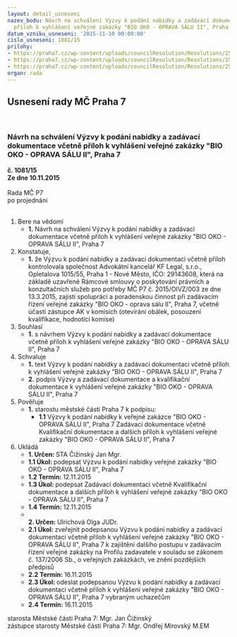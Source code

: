 ```yaml
---
layout: detail_usneseni
nazev_bodu: Návrh na schválení Výzvy k podání nabídky a zadávací dokumentace včetně
  příloh k vyhlášení veřejné zakázky "BIO OKO - OPRAVA SÁLU II", Praha 7
datum_vzniku_usneseni: '2015-11-10 00:00:00'
cislo_usneseni: 1081/15
prilohy:
- https://praha7.cz/wp-content/uploads/councilResolution/Resolutions/25768/72-15-p%c5%99%c3%adloha_-_duvodova_zprava.doc
- https://praha7.cz/wp-content/uploads/councilResolution/Resolutions/25768/72-15-13._objedn%c3%a1vka_ak.pdf
- https://praha7.cz/wp-content/uploads/councilResolution/Resolutions/25768/72-15-14._dohoda_o_spolupr%c3%a1ci_s_gp_-_rada.doc
organ: rada
---
```

<div id="ucUsn_pList" class="usn">
	<span><h2>Usnesení rady MČ Praha 7 </h2>
<br></span><div class="standBody">
<span><h3>Návrh na schválení Výzvy k podání nabídky a zadávací dokumentace včetně příloh k vyhlášení veřejné zakázky "BIO OKO - OPRAVA SÁLU II", Praha 7</h3></span><div class="center">
		<strong>č. 1081/15</strong><br>
	</div>
<div class="center">
		<strong>Ze dne 10.11.2015</strong><br><br>
	</div>Rada MČ P7<br> po projednání<br><br><ol>
<li>Bere na vědomí<ul><li>
<strong>1.</strong> Návrh na schválení Výzvy k podání nabídky a zadávací dokumentace včetně příloh k vyhlášení veřejné zakázky "BIO OKO - OPRAVA SÁLU II", Praha 7</li></ul>
</li>
<li>Konstatuje,<ul><li>
<strong>1.</strong> že Výzvu k podání nabídky a zadávací dokumentaci včetně příloh kontrolovala společnost Advokátní kancelář KF Legal, s.r.o., Opletalova 1015/55, Praha 1 - Nové Město, IČO: 29143608, která na základě uzavřené Rámcové smlouvy  o poskytování právních a konzultačních služeb pro potřeby MČ P7   č. 2015/OIVZ/003 ze dne 13.3.2015,  zajistí spolupráci a poradenskou činnost při  zadávacím řízení veřejné zakázky  "BIO OKO - oprava sálu II", Praha 7, včetně účasti zástupce AK v komisích (otevírání obálek, posouzení kvalifikace, hodnotící komise)</li></ul>
</li>
<li>Souhlasí<ul><li>
<strong>1.</strong> s návrhem Výzvy k podání nabídky a zadávací dokumentace včetně příloh  k vyhlášení veřejné zakázky "BIO OKO - OPRAVA SÁLU II", Praha 7</li></ul>
</li>
<li>Schvaluje<ul>
<li>
<strong>1.</strong> text Výzvy k podání nabídky a zadávací dokumentaci včetně příloh k vyhlášení veřejné zakázky "BIO OKO - OPRAVA SÁLU II", Praha 7 </li>
<li>
<strong>2.</strong> podpis Výzvy a zadávací dokumentace a kvalifikační dokumentace k vyhlášení veřejné zakázky "BIO OKO - OPRAVA SÁLU II", Praha 7  </li>
</ul>
</li>
<li>Pověřuje<ul><li>
<strong>1.</strong> starostu městské části Praha 7 k podpisu:<ul><li>
<strong>1.1</strong> Výzvy k podání nabídky k veřejné zakázce "BIO OKO - OPRAVA SÁLU II", Praha 7 Zadávací dokumentace včetně Kvalifikační dokumentace a dalších příloh k vyhlášení veřejné zakázky "BIO OKO - OPRAVA SÁLU II", Praha 7   </li></ul>
</li></ul>
</li>
<li>Ukládá<ul>
<li>
<strong>1. Určen: </strong>STA Čižinský Jan Mgr.</li>
<li>
<strong>1.1 Úkol: </strong>podepsat  Výzvu k podání nabídky veřejné zakázky "BIO OKO - OPRAVA SÁLU II", Praha 7 </li>
<li>
<strong>1.2 Termín: </strong>12.11.2015</li>
<li>
<strong>1.3 Úkol: </strong>podepsat Zadávací dokumentaci včetně Kvalifikační dokumentace a dalších příloh k vyhlášení veřejné zakázky "BIO OKO - OPRAVA SÁLU II",  Praha 7  </li>
<li>
<strong>1.4 Termín: </strong>12.11.2015</li>
<li>
<strong><br>2. Určen: </strong>Ulrichová Olga JUDr.</li>
<li>
<strong>2.1 Úkol: </strong>zveřejnit podepsanou Výzvu k podání nabídky a zadávací dokumentaci včetně příloh k vyhlášení  veřejné zakázky "BIO OKO - OPRAVA SÁLU II", Praha 7 k zajištění dalšího postupu v zadávacím řízení veřejné zakázky na Profilu zadavatele v souladu se zákonem č. 137/2006 Sb., o veřejných zakázkách, ve znění pozdějších předpisů</li>
<li>
<strong>2.2 Termín: </strong>16.11.2015</li>
<li>
<strong>2.3 Úkol: </strong>odeslat podepsanou Výzvu k podání nabídky a zadávací dokumentaci včetně příloh k vyhlášení  veřejné zakázky "BIO OKO - OPRAVA SÁLU II", Praha 7 vybraným uchazečům</li>
<li>
<strong>2.4 Termín: </strong>16.11.2015</li>
</ul>
</li>
</ol>starosta Městské části Praha 7: Mgr. Jan Čižinský<br>zástupce starosty Městské části Praha 7: Mgr. Ondřej Mirovský M.EM 
</div>
</div>